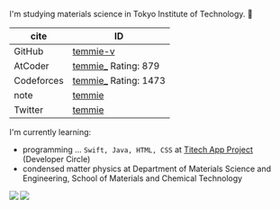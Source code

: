 I'm studying materials science in Tokyo Institute of Technology. 🔰

| cite | ID |
| ---- | ---- |
| GitHub     | [temmie-v](https://github.com/temmie-v) |
| AtCoder    | [temmie_](https://atcoder.jp/users/temmie_) Rating: 879 |
| Codeforces | [temmie_](https://codeforces.com/profile/temmie_) Rating: 1473 |
| note       | [temmie](https://note.com/temmie) |
| Twitter    | [temmie](https://twitter.com/intent/user?user_id=973892088470257669) |

I'm currently learning: 
- programming ... `Swift, Java, HTML, CSS` at [Titech App Project](https://titech.app/) (Developer Circle)
- condensed matter physics at Department of Materials Science and Engineering, School of Materials and Chemical Technology

<a href="https://github.com/anuraghazra/github-readme-stats">
    <img align="left" src="https://github-readme-stats.vercel.app/api?username=temmie-v&show_icons=true&count_private=true"/>
</a>
<a href="https://github.com/anuraghazra/github-readme-stats">
    <img align="left" src="https://github-readme-stats.vercel.app/api/top-langs/?username=temmie-v&layout=compact"/>
</a>

<!--
**temmie-v/temmie-v** is a ✨ _special_ ✨ repository because its `README.md` (this file) appears on your GitHub profile.

Here are some ideas to get you started:

- 🔭 I’m currently working on ...
- 🌱 I’m currently learning ...
- 👯 I’m looking to collaborate on ...
- 🤔 I’m looking for help with ...
- 💬 Ask me about ...
- 📫 How to reach me: ...
- 😄 Pronouns: ...
- ⚡ Fun fact: ...
-->
